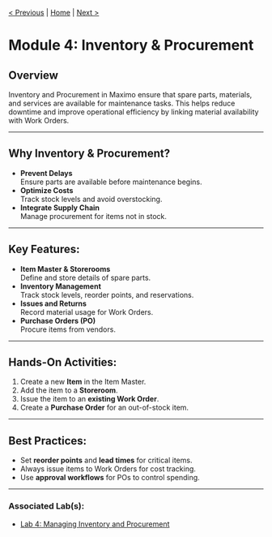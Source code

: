 [< Previous](./06-work-management.md) | [Home](../README.md) | [Next >](./08-spatial.md)

# Module 4: Inventory & Procurement

## Overview
Inventory and Procurement in Maximo ensure that spare parts, materials, and services are available for maintenance tasks. This helps reduce downtime and improve operational efficiency by linking material availability with Work Orders.

---

## Why Inventory & Procurement?
- **Prevent Delays**  
  Ensure parts are available before maintenance begins.
- **Optimize Costs**  
  Track stock levels and avoid overstocking.
- **Integrate Supply Chain**  
  Manage procurement for items not in stock.

---

## Key Features:
- **Item Master & Storerooms**  
  Define and store details of spare parts.
- **Inventory Management**  
  Track stock levels, reorder points, and reservations.
- **Issues and Returns**  
  Record material usage for Work Orders.
- **Purchase Orders (PO)**  
  Procure items from vendors.

---

## Hands-On Activities:
1. Create a new **Item** in the Item Master.
2. Add the item to a **Storeroom**.
3. Issue the item to an **existing Work Order**.
4. Create a **Purchase Order** for an out-of-stock item.

---

## Best Practices:
- Set **reorder points** and **lead times** for critical items.
- Always issue items to Work Orders for cost tracking.
- Use **approval workflows** for POs to control spending.

---

### Associated Lab(s):
- [Lab 4: Managing Inventory and Procurement](../labs/lab4-inventory.md)
